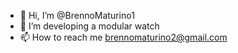 - 👋 Hi, I’m @BrennoMaturino1
- 👀 I’m developing a modular watch
- 📫 How to reach me brennomaturino2@gmail.com

<!---
BrennoMaturino1/BrennoMaturino1 is a ✨ special ✨ repository because its `README.md` (this file) appears on your GitHub profile.
You can click the Preview link to take a look at your changes.
--->
